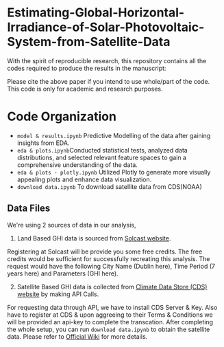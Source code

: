 # Estimating-Global-Horizontal-Irradiance-of-Solar-Photovoltaic-System-from-Satellite-Data

With the spirit of reproducible research, this repository contains all the codes required to produce the results in the manuscript:

Please cite the above paper if you intend to use whole/part of the code. This code is only for academic and research purposes.

# Code Organization

- `model & results.ipynb` Predictive Modelling of the data after gaining insights from EDA.
- `eda & plots.ipynb`Conducted statistical tests, analyzed data distributions, and selected relevant feature spaces to gain a comprehensive understanding of the data.
- `eda & plots - plotly.ipynb`  Utilized Plotly to generate more visually appealing plots and enhance data visualization.
- `download data.ipynb`  To download satellite data from CDS(NOAA)

## Data Files

We're using 2 sources of data in our analysis, 

1. Land Based GHI data is sourced from [Solcast website](https://solcast.com/).

Registering at Solcast will be provide you some free credits. The free credits would be sufficient for successfully recreating this analysis. The request would have the following City Name (Dublin here), Time Period (7 years here) and Parameters (GHI here).
    
2. Satellite Based GHI data is collected from [Climate Data Store (CDS) website](https://cds.climate.copernicus.eu/cdsapp#!/dataset/reanalysis-era5-single-levels?tab=overview) by making API Calls.

For requesting data through API, we have to install CDS Server & Key. Also have to register at CDS & upon aggreeing to their Terms & Conditions we will be provided an api-key to complete the transcation. After completing the whole setup, you can run `download data.ipynb` to obtain the satellite data. Please refer to [Official Wiki](https://cds.climate.copernicus.eu/api-how-to) for more details. 
